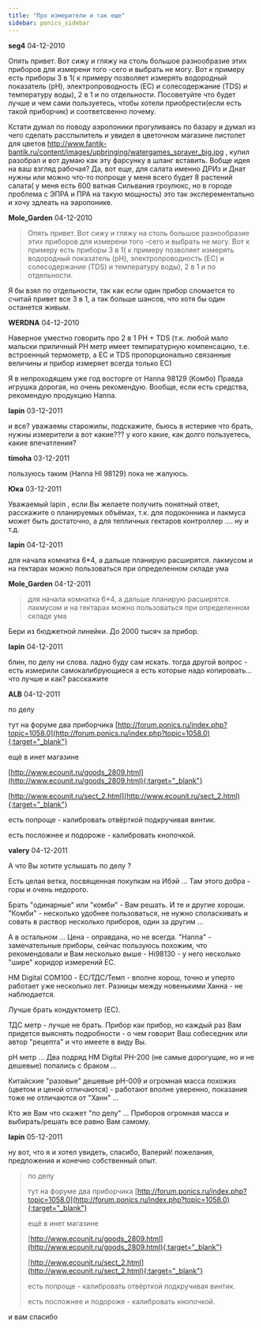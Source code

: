```yaml
---
title: "Про измерители и так еще"
sidebar: ponics_sidebar
---
```


**seg4** 04-12-2010

 Опять привет. Вот сижу и гляжу на столь большое разнообразие этих приборов для измерени того -сего и выбрать не могу. Вот к примеру есть приборы 3 в 1( к примеру позволяет измерять водородный показатель (pH), электропроводность (EC) и солесодержание (TDS) и температуру воды), 2 в 1 и по отдельности. Посоветуйте что будет лучше и чем сами пользуетесь, чтобы хотели приобрести(если есть такой приборчик) и соответсвенно почему. 

Кстати думал по поводу аэропоники прогуливаясь по базару и думал из чего сделать расспылитель и увидел в цветочном магазине пистолет для цветов http://www.fantik-bantik.ru/content/images/upbringing/watergames_sprayer_big.jpg , купил разобрал и вот думаю как эту фарсунку в шланг вставить. Вобще идея на ваш взгляд рабочая? Да, вот еще, для салата именно ДРИз и Днат нужны или можно что-то попроще у меня всего будет 8 растений салата( у меня есть 600 ватная Сильвания гроулюкс, но в городе проблема с ЭПРА и ПРА на такую мощность) это так эксперементально и хочу здлеать на эаропонике. 


**Mole_Garden** 04-12-2010

> Опять привет. Вот сижу и гляжу на столь большое разнообразие этих приборов для измерени того -сего и выбрать не могу. Вот к примеру есть приборы 3 в 1( к примеру позволяет измерять водородный показатель (pH), электропроводность (EC) и солесодержание (TDS) и температуру воды), 2 в 1 и по отдельности.

Я бы взял по отдельности, так как если один прибор сломается то считай привет все 3 в 1, а так больше шансов, что хотя бы один останется живым. 


**WERDNA** 04-12-2010

Наверное уместно говорить про 2 в 1 PH + TDS (т.к. любой мало мальски приличный PH метр имеет темпиратурную компенсацию, т.е. встроенный термометр, а EC и TDS пропорционально связанные величины и прибор измеряет всегда только EC)

Я в непроходящем уже год восторге от Hanna 98129 (Комбо) Правда игрушка дорогая, но очень рекомендую. Вообще, если есть средства, рекомендую продукцию Hanna. 


**lapin** 03-12-2011

и все? уважаемы старожилы, подскажите, бьюсь в истерике что брать, нужны измерители а вот какие??? у кого какие, как долго пользуетесь, какие впечатления?


**timoha** 03-12-2011

пользуюсь таким (Hanna HI 98129) пока не жалуюсь. 


**Юка** 03-12-2011

 Уважаемый lapin , если Вы желаете получить понятный ответ, расскажите о планируемых объёмах, т.к. для подоконника и лакмуса может быть достаточно, а для тепличных гектаров контроллер .... ну и т.д. 


**lapin** 04-12-2011

для начала комнатка 6*4, а дальше планирую расширятся. лакмусом и на гектарах можно пользоваться при определенном складе ума


**Mole_Garden** 04-12-2011

> для начала комнатка 6*4, а дальше планирую расширятся. лакмусом и на гектарах можно пользоваться при определенном складе ума

Бери из бюджетной линейки. До 2000 тысяч за прибор. 


**lapin** 04-12-2011

блин, по делу ни слова. ладно буду сам искать. тогда другой вопрос - есть измерили самокалибрующиеся а есть которые надо копировать... что лучше и как? расскажите


**ALB** 04-12-2011

по делу

тут на форуме два приборчика [http://forum.ponics.ru/index.php?topic=1058.0](http://forum.ponics.ru/index.php?topic=1058.0){:target="_blank"}

ещё в инет магазине

[http://www.ecounit.ru/goods_2809.html](http://www.ecounit.ru/goods_2809.html){:target="_blank"}

[http://www.ecounit.ru/sect_2.html](http://www.ecounit.ru/sect_2.html){:target="_blank"}

есть попроще - калибровать отвёрткой подкручивая винтик. 

есть посложнее и подороже - калибровать кнопочкой.


**valery** 04-12-2011

А что Вы хотите услышать по делу ?

Есть целая ветка, посвященная покупкам на Ибэй ... Там этого добра - горы и очень недорого.

Брать "одинарные" или "комби" - Вам решать. И те и другие хороши. "Комби" - несколько удобнее пользоваться, не нужно споласкивать и совать в раствор несколько приборов, один за другим ...

А в остальном ... Цена - оправдана, но не всегда. "Hanna" - замечательные приборы, сейчас пользуюсь похожим, что рекомендовали и Вам несколько выше - Hi98130 - у него несколько "шире" коридор измерений ЕС.

HM Digital COM100 - ЕС/ТДС/Темп - вполне хорош, точно и уперто работает уже несколько лет. Разницы между новенькими Ханна - не наблюдается.

Лучше брать кондуктометр (ЕС). 

ТДС метр - лучше не брать. Прибор как прибор, но каждый раз Вам придется выяснять подробности - о чем говорит Ваш собеседник или автор "рецепта" и что имеете в виду Вы.

рН метр ... Два подряд HM Digital PH-200 (не самые дорогущие, но и не дешевые) попались с браком ...

Китайские "разовые" дешевые рН-009 и огромная масса похожих (цветом и ценой отличаются) - работают вполне уверенно, показания тоже не отличаются от "Ханн" ...

Кто же Вам что скажет "по делу" ... Приборов огромная масса и выбирать/решать все равно Вам самому.


**lapin** 05-12-2011

ну вот, что я и хотел увидеть, спасибо, Валерий! пожелания, предложения и конечно собственный опыт.
> по делу
> 
> тут на форуме два приборчика [http://forum.ponics.ru/index.php?topic=1058.0](http://forum.ponics.ru/index.php?topic=1058.0){:target="_blank"}
> 
> ещё в инет магазине
> 
> [http://www.ecounit.ru/goods_2809.html](http://www.ecounit.ru/goods_2809.html){:target="_blank"}
> 
> [http://www.ecounit.ru/sect_2.html](http://www.ecounit.ru/sect_2.html){:target="_blank"}
> 
> есть попроще - калибровать отвёрткой подкручивая винтик. 
> 
> есть посложнее и подороже - калибровать кнопочкой.

и вам спасибо


